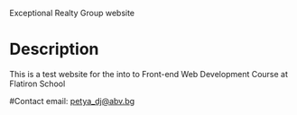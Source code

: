 Exceptional Realty Group website

# Description

This is a test website for the into to Front-end Web Development Course at Flatiron School

#Contact
email: petya_dj@abv.bg




